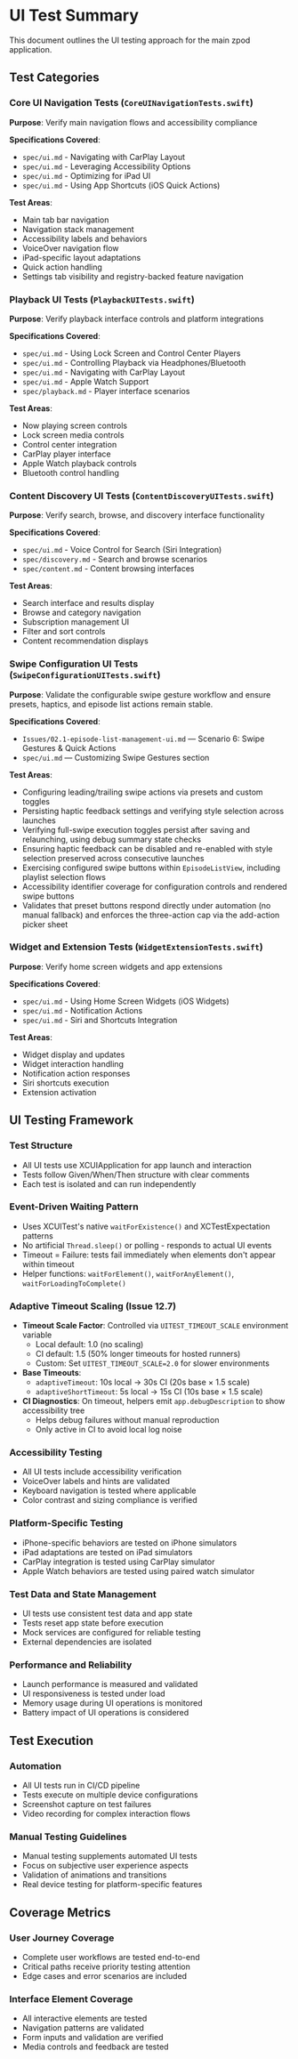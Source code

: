 # UI Test Summary

This document outlines the UI testing approach for the main zpod application.

## Test Categories

### Core UI Navigation Tests (`CoreUINavigationTests.swift`)

**Purpose**: Verify main navigation flows and accessibility compliance

**Specifications Covered**:

- `spec/ui.md` - Navigating with CarPlay Layout
- `spec/ui.md` - Leveraging Accessibility Options  
- `spec/ui.md` - Optimizing for iPad UI
- `spec/ui.md` - Using App Shortcuts (iOS Quick Actions)

**Test Areas**:

- Main tab bar navigation
- Navigation stack management
- Accessibility labels and behaviors
- VoiceOver navigation flow
- iPad-specific layout adaptations
- Quick action handling
- Settings tab visibility and registry-backed feature navigation

### Playback UI Tests (`PlaybackUITests.swift`)

**Purpose**: Verify playback interface controls and platform integrations

**Specifications Covered**:

- `spec/ui.md` - Using Lock Screen and Control Center Players
- `spec/ui.md` - Controlling Playback via Headphones/Bluetooth
- `spec/ui.md` - Navigating with CarPlay Layout
- `spec/ui.md` - Apple Watch Support
- `spec/playback.md` - Player interface scenarios

**Test Areas**:

- Now playing screen controls
- Lock screen media controls
- Control center integration
- CarPlay player interface
- Apple Watch playback controls
- Bluetooth control handling

### Content Discovery UI Tests (`ContentDiscoveryUITests.swift`)

**Purpose**: Verify search, browse, and discovery interface functionality

**Specifications Covered**:

- `spec/ui.md` - Voice Control for Search (Siri Integration)
- `spec/discovery.md` - Search and browse scenarios
- `spec/content.md` - Content browsing interfaces

**Test Areas**:

- Search interface and results display
- Browse and category navigation
- Subscription management UI
- Filter and sort controls
- Content recommendation displays

### Swipe Configuration UI Tests (`SwipeConfigurationUITests.swift`)

**Purpose**: Validate the configurable swipe gesture workflow and ensure presets, haptics, and episode list actions remain stable.

**Specifications Covered**:

- `Issues/02.1-episode-list-management-ui.md` — Scenario 6: Swipe Gestures & Quick Actions
- `spec/ui.md` — Customizing Swipe Gestures section

**Test Areas**:

- Configuring leading/trailing swipe actions via presets and custom toggles
- Persisting haptic feedback settings and verifying style selection across launches
- Verifying full-swipe execution toggles persist after saving and relaunching, using debug summary state checks
- Ensuring haptic feedback can be disabled and re-enabled with style selection preserved across consecutive launches
- Exercising configured swipe buttons within `EpisodeListView`, including playlist selection flows
- Accessibility identifier coverage for configuration controls and rendered swipe buttons
- Validates that preset buttons respond directly under automation (no manual fallback) and enforces the three-action cap via the add-action picker sheet

### Widget and Extension Tests (`WidgetExtensionTests.swift`)

**Purpose**: Verify home screen widgets and app extensions

**Specifications Covered**:

- `spec/ui.md` - Using Home Screen Widgets (iOS Widgets)
- `spec/ui.md` - Notification Actions
- `spec/ui.md` - Siri and Shortcuts Integration

**Test Areas**:

- Widget display and updates
- Widget interaction handling
- Notification action responses
- Siri shortcuts execution
- Extension activation

## UI Testing Framework

### Test Structure

- All UI tests use XCUIApplication for app launch and interaction
- Tests follow Given/When/Then structure with clear comments
- Each test is isolated and can run independently

### Event-Driven Waiting Pattern

- Uses XCUITest's native `waitForExistence()` and XCTestExpectation patterns
- No artificial `Thread.sleep()` or polling - responds to actual UI events
- Timeout = Failure: tests fail immediately when elements don't appear within timeout
- Helper functions: `waitForElement()`, `waitForAnyElement()`, `waitForLoadingToComplete()`

### Adaptive Timeout Scaling (Issue 12.7)

- **Timeout Scale Factor**: Controlled via `UITEST_TIMEOUT_SCALE` environment variable
  - Local default: 1.0 (no scaling)
  - CI default: 1.5 (50% longer timeouts for hosted runners)
  - Custom: Set `UITEST_TIMEOUT_SCALE=2.0` for slower environments
- **Base Timeouts**:
  - `adaptiveTimeout`: 10s local → 30s CI (20s base × 1.5 scale)
  - `adaptiveShortTimeout`: 5s local → 15s CI (10s base × 1.5 scale)
- **CI Diagnostics**: On timeout, helpers emit `app.debugDescription` to show accessibility tree
  - Helps debug failures without manual reproduction
  - Only active in CI to avoid local log noise

### Accessibility Testing

- All UI tests include accessibility verification
- VoiceOver labels and hints are validated
- Keyboard navigation is tested where applicable
- Color contrast and sizing compliance is verified

### Platform-Specific Testing

- iPhone-specific behaviors are tested on iPhone simulators
- iPad adaptations are tested on iPad simulators
- CarPlay integration is tested using CarPlay simulator
- Apple Watch behaviors are tested using paired watch simulator

### Test Data and State Management

- UI tests use consistent test data and app state
- Tests reset app state before execution
- Mock services are configured for reliable testing
- External dependencies are isolated

### Performance and Reliability

- Launch performance is measured and validated
- UI responsiveness is tested under load
- Memory usage during UI operations is monitored
- Battery impact of UI operations is considered

## Test Execution

### Automation

- All UI tests run in CI/CD pipeline
- Tests execute on multiple device configurations
- Screenshot capture on test failures
- Video recording for complex interaction flows

### Manual Testing Guidelines

- Manual testing supplements automated UI tests
- Focus on subjective user experience aspects
- Validation of animations and transitions
- Real device testing for platform-specific features

## Coverage Metrics

### User Journey Coverage

- Complete user workflows are tested end-to-end
- Critical paths receive priority testing attention
- Edge cases and error scenarios are included

### Interface Element Coverage

- All interactive elements are tested
- Navigation patterns are validated
- Form inputs and validation are verified
- Media controls and feedback are tested
